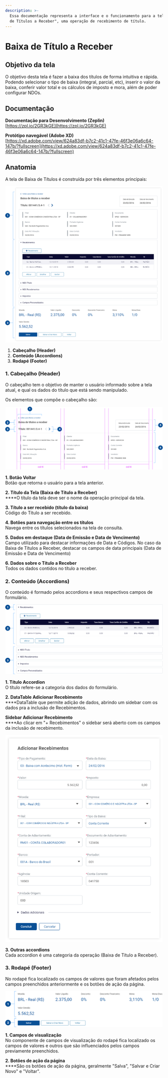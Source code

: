 ```yaml
---
description: >-
  Essa documentação representa a interface e o funcionamento para a tela "Baixa
  de Títulos a Receber", uma operação de recebimento de título.
---
```


# Baixa de Título a Receber

## Objetivo da tela

O objetivo desta tela é fazer a baixa dos títulos de forma intuitiva e rápida. Podendo selecionar o tipo de baixa (integral, parcial, etc), inserir o valor da baixa, conferir valor total e os cálculos de imposto e mora, além de poder configurar NDOs.

## Documentação

**Documentação para Desenvolvimento (Zeplin)**\
[https://zpl.io/2GR3kGE](https://zpl.io/2GR3kGE)

**Protótipo navegável (Adobe XD)**\
[https://xd.adobe.com/view/624a83df-b7c2-41c1-47fe-46f3e06a6c64-147b/?fullscreen](https://xd.adobe.com/view/624a83df-b7c2-41c1-47fe-46f3e06a6c64-147b/?fullscreen)

## Anatomia

A tela de Baixa de Títulos é construída por três elementos principais:

![](<../../../../.gitbook/assets/image (635).png>)

1. **Cabeçalho (Header)**
2. **Conteúdo (Accordions)**
3. **Rodapé (Footer)**

### 1. Cabeçalho (Header)

O cabeçalho tem o objetivo de manter o usuário informado sobre a tela atual, e qual os dados do título que está sendo manipulado.

Os elementos que compõe o cabeçalho são:

![](<../../../../.gitbook/assets/image (690).png>)

**1. Botão Voltar**\
Botão que retorna o usuário para a tela anterior.

**2. Título da Tela (Baixa de Título a Receber)**\
****O título da tela deve ser o nome da operação principal da tela.

**3. Título a ser recebido (título da baixa)**\
Código do Título a ser recebido.

**4. Botões para navegação entre os títulos**\
Navega entre os títulos selecionados na tela de consulta.

**5. Dados em destaque (Data de Emissão e Data de Vencimento)**\
Campo utilizado para destacar informações de Data e Códigos. No caso da Baixa de Títulos a Receber, destacar os campos de data principais (Data de Emissão e Data de Vencimento)

**6. Dados sobre o Título a Receber**\
Todos os dados contidos no título a receber.

### 2. Conteúdo (Accordions)

O conteúdo é formado pelos accordions e seus respectivos campos de formulário.&#x20;

![](<../../../../.gitbook/assets/image (688).png>)

**1. Título Accordion**\
O título refere-se a categoria dos dados do formulário.

**2. DataTable Adicionar Recebimento**\
****DataTable que permite adição de dados, abrindo um sidebar com os dados pra a inclusão de Recebimentos.

**Sidebar Adicionar Recebimento**\
****Ao clicar em "+ Recebimentos" o sidebar será aberto com os campos da inclusão de recebimento.

![](<../../../../.gitbook/assets/image (665).png>)

**3. Outras accordions**\
Cada accordion é uma categoria da operação (Baixa de Título a Receber).

### 3. Rodapé (Footer)

No rodapé fica localizado os campos de valores que foram afetados pelos campos preenchidos anteriormente e os botões de ação da página.

![](<../../../../.gitbook/assets/image (648).png>)

**1. Campos de visualização**\
No componente de campos de visualização do rodapé fica localizado os campos de valores e outros que são influenciados pelos campos previamente preenchidos.

**2. Botões de ação da página**\
****São os botões de ação da página, geralmente "Salva", "Salvar e Criar Novo" e "Voltar".
